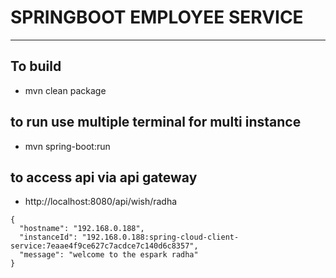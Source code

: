 # SPRINGBOOT EMPLOYEE SERVICE 

---


## To build
* mvn clean package

## to run use multiple terminal for multi instance 
* mvn spring-boot:run 

## to access api via api gateway 
* http://localhost:8080/api/wish/radha
```
{
  "hostname": "192.168.0.188",
  "instanceId": "192.168.0.188:spring-cloud-client-service:7eaae4f9ce627c7acdce7c140d6c8357",
  "message": "welcome to the espark radha"
}
```
